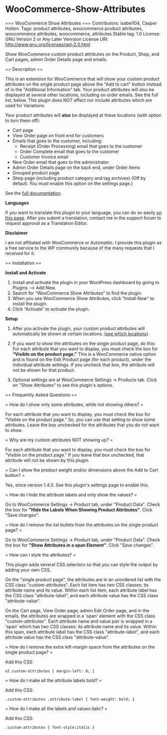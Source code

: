 # WooCommerce-Show-Attributes

=== WooCommerce Show Attributes ===
Contributors: isabel104, Casper Holten.
Tags: product attributes, woocommerce product attributes, woocommerce attributes, woocommerce, attributes
Stable tag: 1.0
License: GNU Version 2 or Any Later Venrsion
License URI: http://www.gnu.org/licenses/gpl-2.0.html

Show WooCommerce custom product attributes on the Product, Shop, and Cart pages, admin Order Details page and emails.

== Description ==

This is an extension for WooCommerce that will show your custom product attributes on the single product page above the "Add to cart" button instead of in the "Additional Information" tab. Your product attributes will also be displayed at several other locations, including on order emails. See the full list, below. This plugin does NOT affect nor include attributes which are used for Variations.

Your product attributes will **also** be displayed at these locations (with option to turn them off):

* Cart page
* View Order page on front end for customers
* Emails that goes to the customer, including:
    * Receipt (Order Processing) email that goes to the customer
    * Order Complete email that goes to the customer
    * Customer Invoice email
* New Order email that goes to the administrator
* Admin Order Details page on the back end, under Order Items
* Grouped product page
* Shop page (including product category and tag archives) (Off by default. You must enable this option on the settings page.)

See the [full documentation](https://isabelcastillo.com/docs/woocommerce-show-attributes).

**Languages**

If you want to translate this plugin to your language, you can do so easily [on this page](https://translate.wordpress.org/projects/wp-plugins/woocommerce-show-attributes). After you submit a translation, contact me in the support forum to request approval as a Translation Editor.

**Disclaimer**

I am not affiliated with WooCommerce or Automattic. I provide this plugin as a free service to the WP community because of the many requests that I received for it.


== Installation ==

**Install and Activate**

1. Install and activate the plugin in your WordPress dashboard by going to Plugins –> Add New.
2. Search for “WooCommerce Show Attributes” to find the plugin.
3. When you see WooCommerce Show Attributes, click “Install Now” to install the plugin.
4. Click “Activate” to activate the plugin.

**Setup**

1.  After you activate the plugin, your custom product attributes will automatically be shown at certain locations. ([see which locations](https://isabelcastillo.com/docs/woocommerce-show-attributes#docs-where)).

2.  If you want to show the attributes on the single product page, do this: For each attribute that you want to display, you must check the box for **“Visible on the product page.”** This is a WooCommerce native option and is found on the Edit Product page (for each product), under the individual attribute settings. If you uncheck that box, the attribute will not be shown for that product.

3.  Optional settings are at WooCommerce Settings -> Products tab. Click on "Show Attributes" to see this plugin's options.


== Frequently Asked Questions ==

= How do I show only some attributes, while not showing others? =

For each attribute that you want to display, you must check the box for “Visible on the product page.” So, you can use that setting to show some attributes. Leave the box unchecked for the attributes that you do not want to show.

= Why are my custom attributes NOT showing up? =

For each attribute that you want to display, you must check the box for “Visible on the product page.” If you leave that box unchecked, that attribute will not be shown by this plugin.

= Can I show the product weight and/or dimensions above the Add to Cart button? =

Yes, since version 1.4.0. See this plugin's settings page to enable this.

= How do I hide the attribute labels and only show the values? =

Go to WooCommerce Settings -> Product tab, under "Product Data". Check the box for **"Hide the Labels When Showing Product Attributes"**. Click "Save changes".

= How do I remove the list bullets from the attributes on the single product page? =

Go to WooCommerce Settings -> Product tab, under "Product Data". Check the box for **"Show Attributes in a span Element"**. Click "Save changes".

= How can I style the attributes? =

This plugin adds several CSS selectors so that you can style the output by adding your own CSS.

On the "single product page", the attributes are in an unordered list with the CSS class "custom-attributes". Each list item has two CSS classes: its attribute name and its value. Within each list item, each attribute label has the CSS class "attribute-label", and each attribute value has the CSS class "attribute-value".

On the Cart page, View Order page, admin Edit Order page, and in the emails, the attributes are wrapped in a 'span' element with the CSS class "custom-attributes". Each attribute name and value pair is wrapped in a 'span' which has two CSS classes: its attribute name and its value. Within this span, each attribute label has the CSS class "attribute-label", and each attribute value has the CSS class "attribute-value".


= How do I remove the extra left-margin space from the attributes on the single product page? =

Add this CSS:

`ul.custom-attributes {
  	margin-left: 0;
}`

= How do I make all the attribute labels bold? =

Add this CSS:

`.custom-attributes .attribute-label {
  font-weight: bold;
}`


= How do I make all the labels and values italic? =

Add this CSS:

`.custom-attributes {
  font-style:italic
}`